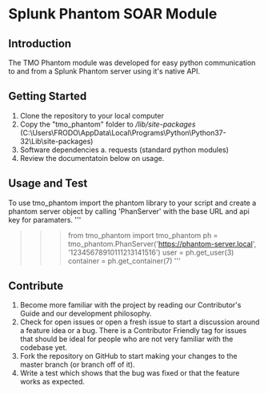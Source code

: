 # Splunk Phantom SOAR Module

## Introduction 
The TMO Phantom module was developed for easy python communication to and from a Splunk Phantom server using it's native API.

## Getting Started
1.  Clone the repository to your local computer
2.  Copy the "tmo_phantom" folder to */lib/site-packages* (C:\Users\FRODO\AppData\Local\Programs\Python\Python37-32\Lib\site-packages)
3.	Software dependencies
	a. requests (standard python modules)
4.  Review the documentatoin below on usage.

## Usage and Test
To use tmo_phantom import the phantom library to your script and create a phantom server object by calling 'PhanServer' with the base URL and api key
for paramaters.
'''
>>> from tmo_phantom import tmo_phantom
>>> ph = tmo_phantom.PhanServer('https://phantom-server.local', '12345678910111213141516')
>>> user = ph.get_user(3)
>>> container = ph.get_container(7)
'''


## Contribute
1.  Become more familiar with the project by reading our Contributor's Guide and our development philosophy.
2.  Check for open issues or open a fresh issue to start a discussion around a feature idea or a bug. There is a Contributor Friendly tag for issues that should be ideal for people who are not very familiar with the codebase yet.
3.  Fork the repository on GitHub to start making your changes to the master branch (or branch off of it).
4.  Write a test which shows that the bug was fixed or that the feature works as expected.
